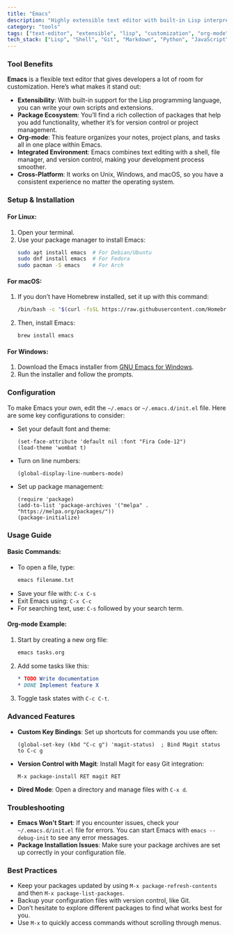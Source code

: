 ```yaml
---
title: "Emacs"
description: "Highly extensible text editor with built-in Lisp interpreter for customization, featuring a vast package ecosystem, org-mode for organization, built-in shell and file manager, and powerful text manipulation capabilities."
category: "tools"
tags: ["text-editor", "extensible", "lisp", "customization", "org-mode", "programming", "productivity", "IDE"]
tech_stack: ["Lisp", "Shell", "Git", "Markdown", "Python", "JavaScript"]
---
```


### Tool Benefits
**Emacs** is a flexible text editor that gives developers a lot of room for customization. Here’s what makes it stand out:

- **Extensibility**: With built-in support for the Lisp programming language, you can write your own scripts and extensions.
- **Package Ecosystem**: You’ll find a rich collection of packages that help you add functionality, whether it’s for version control or project management.
- **Org-mode**: This feature organizes your notes, project plans, and tasks all in one place within Emacs.
- **Integrated Environment**: Emacs combines text editing with a shell, file manager, and version control, making your development process smoother.
- **Cross-Platform**: It works on Unix, Windows, and macOS, so you have a consistent experience no matter the operating system.

### Setup & Installation
#### For Linux:
1. Open your terminal.
2. Use your package manager to install Emacs:
   ```bash
   sudo apt install emacs  # For Debian/Ubuntu
   sudo dnf install emacs  # For Fedora
   sudo pacman -S emacs    # For Arch
   ```

#### For macOS:
1. If you don’t have Homebrew installed, set it up with this command:
   ```bash
   /bin/bash -c "$(curl -fsSL https://raw.githubusercontent.com/Homebrew/install/HEAD/install.sh)"
   ```
2. Then, install Emacs:
   ```bash
   brew install emacs
   ```

#### For Windows:
1. Download the Emacs installer from [GNU Emacs for Windows](https://ftp.gnu.org/gnu/emacs/windows/).
2. Run the installer and follow the prompts.

### Configuration
To make Emacs your own, edit the `~/.emacs` or `~/.emacs.d/init.el` file. Here are some key configurations to consider:
- Set your default font and theme:
  ```elisp
  (set-face-attribute 'default nil :font "Fira Code-12")
  (load-theme 'wombat t)
  ```
- Turn on line numbers:
  ```elisp
  (global-display-line-numbers-mode)
  ```
- Set up package management:
  ```elisp
  (require 'package)
  (add-to-list 'package-archives '("melpa" . "https://melpa.org/packages/"))
  (package-initialize)
  ```

### Usage Guide
#### Basic Commands:
- To open a file, type:
  ```bash
  emacs filename.txt
  ```
- Save your file with: `C-x C-s`
- Exit Emacs using: `C-x C-c`
- For searching text, use: `C-s` followed by your search term.

#### Org-mode Example:
1. Start by creating a new org file:
   ```bash
   emacs tasks.org
   ```
2. Add some tasks like this:
   ```org
   * TODO Write documentation
   * DONE Implement feature X
   ```
3. Toggle task states with `C-c C-t`.

### Advanced Features
- **Custom Key Bindings**: Set up shortcuts for commands you use often:
  ```elisp
  (global-set-key (kbd "C-c g") 'magit-status)  ; Bind Magit status to C-c g
  ```
- **Version Control with Magit**: Install Magit for easy Git integration:
  ```elisp
  M-x package-install RET magit RET
  ```
- **Dired Mode**: Open a directory and manage files with `C-x d`.

### Troubleshooting
- **Emacs Won't Start**: If you encounter issues, check your `~/.emacs.d/init.el` file for errors. You can start Emacs with `emacs --debug-init` to see any error messages.
- **Package Installation Issues**: Make sure your package archives are set up correctly in your configuration file.

### Best Practices
- Keep your packages updated by using `M-x package-refresh-contents` and then `M-x package-list-packages`.
- Backup your configuration files with version control, like Git.
- Don’t hesitate to explore different packages to find what works best for you.
- Use `M-x` to quickly access commands without scrolling through menus.